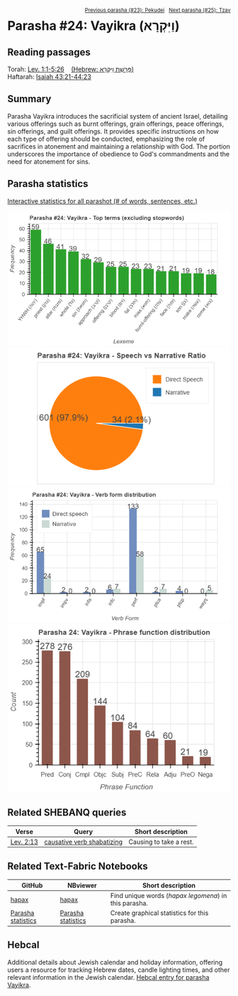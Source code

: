 <span style="float: right;"><sup><a href="../23%20-%20Pekudei">Previous parasha (#23): Pekudei</a> &nbsp;&nbsp;<a href="../25%20-%20Tzav">Next parasha (#25): Tzav</a></sup></span>

# Parasha #24: Vayikra (וַיִּקְרָא)

## Reading passages

Torah: <a href="https://www.stepbible.org/?q=version=NASB2020|reference=Lev.1:1-5:26&options=HNVUG" target="_blank">Lev. 1:1-5:26</a> &nbsp;&nbsp; <a href="https://tikkun.io/#/p/vayikra" target="_blank">(Hebrew: פָּרָשַׁת וַיִּקְרָא)</a><br>
Haftarah: <a href="https://www.stepbible.org/?q=version=NASB2020|reference=Is.43:21-44:23&options=HNVUG" target="_blank">Isaiah 43:21-44:23</a>

## Summary

Parasha Vayikra introduces the sacrificial system of ancient Israel, detailing various offerings such as burnt offerings, grain offerings, peace offerings, sin offerings, and guilt offerings. It provides specific instructions on how each type of offering should be conducted, emphasizing the role of sacrifices in atonement and maintaining a relationship with God. The portion underscores the importance of obedience to God's commandments and the need for atonement for sins.

## Parasha statistics

<a href="../../General/metrics_distribution.html" target="_blank">Interactive statistics for all parashot (# of words, sentences, etc.)</a>

<img src="top_terms.png">
<img src="speech_narrative_ratio.png">
<img src="verbform_distribution.png">
<img src="phrase_function_distribution.png">

## Related SHEBANQ queries

Verse | Query | Short description
--- | --- | --- 
<a href="https://www.stepbible.org/?q=version=NASB2020\|reference=Lev.1:13&options=HNVUG" target="_blank">Lev. 2:13</a> | <a href="https://shebanq.ancient-data.org/hebrew/text?iid=6346&page=1&mr=r&qw=q" target="_blank">causative verb shabatizing</a> | Causing to take a rest.

## Related Text-Fabric Notebooks

GitHub | NBviewer | Short description
---|---|---
<a href="https://github.com/tonyjurg/Parashot/tree/main/WeeklyParasha/24%20-%20Vayikra/hapax.ipynb" target="_blank">hapax</a> | <a href="https://nbviewer.org/github/tonyjurg/Parashot/blob/main/WeeklyParasha/24%20-%20Vayikra/hapax.ipynb" target="_blank">hapax</a>| Find unique words (*hapax legomena*) in this parasha.
<a href="https://github.com/tonyjurg/Parashot/tree/main/WeeklyParasha/24%20-%20Vayikra/parasha_analysis.ipynb" target="_blank">Parasha statistics</a> | <a href="https://nbviewer.org/github/tonyjurg/Parashot/blob/main/WeeklyParasha/24%20-%20Vayikra/parasha_analysis.ipynb" target="_blank">Parasha statistics</a>| Create graphical statistics for this parasha.

## Hebcal

Additional details about Jewish calendar and holiday information, offering users a resource for tracking Hebrew dates, candle lighting times, and other relevant information in the Jewish calendar. <a href="https://www.hebcal.com/sedrot/vayikra" target="_blank">Hebcal entry for parasha Vayikra</a>.